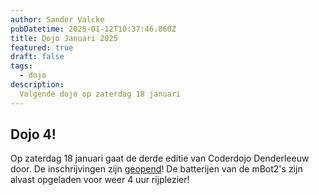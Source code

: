 ```yaml
---
author: Sander Valcke
pubDatetime: 2025-01-12T10:37:46.860Z
title: Dojo Januari 2025
featured: true
draft: false
tags:
  - dojo
description:
  Volgende dojo op zaterdag 18 januari
---
```


## Dojo 4!

Op zaterdag 18 januari gaat de derde editie van Coderdojo Denderleeuw door. De inschrijvingen zijn [geopend](https://cdjdenderleeuw-jan25.eventbrite.co.uk)! De batterijen van de mBot2's zijn alvast opgeladen voor weer 4 uur rijplezier!

